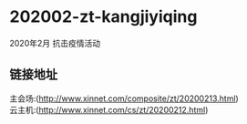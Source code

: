 # 202002-zt-kangjiyiqing

2020年2月 抗击疫情活动

## 链接地址
主会场:(http://www.xinnet.com/composite/zt/20200213.html)<br />
云主机:(http://www.xinnet.com/cs/zt/20200212.html)
